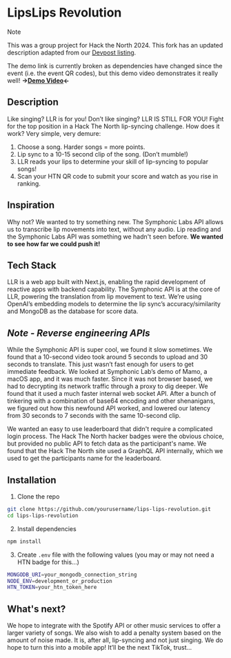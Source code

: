 # LipsLips Revolution
> [!NOTE]  
> This was a group project for Hack the North 2024. This fork has an updated description adapted from our [Devpost listing](https://devpost.com/software/lipslips-revolution). 

The demo link is currently broken as dependencies have changed since the event (i.e. the event QR codes), but this demo video demonstrates it really well!
**→[Demo Video](https://youtu.be/C_vZ8xYM-pw)←**

## Description
Like singing? LLR is for you! Don’t like singing? LLR IS STILL FOR YOU! Fight for the top position in a Hack The North lip-syncing challenge. How does it work? Very simple, very demure:

1. Choose a song. Harder songs = more points.
2. Lip sync to a 10-15 second clip of the song. (Don’t mumble!)
3. LLR reads your lips to determine your skill of lip-syncing to popular songs!
4. Scan your HTN QR code to submit your score and watch as you rise in ranking.

## Inspiration
Why not? We wanted to try something new. The Symphonic Labs API allows us to transcribe lip movements into text, without any audio. Lip reading and the Symphonic Labs API was something we hadn't seen before. **We wanted to see how far we could push it!**

## Tech Stack
LLR is a web app built with Next.js, enabling the rapid development of reactive apps with backend capability. The Symphonic API is at the core of LLR, powering the translation from lip movement to text. We’re using OpenAI’s embedding models to determine the lip sync’s accuracy/similarity and MongoDB as the database for score data.

## *Note - Reverse engineering APIs*
While the Symphonic API is super cool, we found it slow sometimes. We found that a 10-second video took around 5 seconds to upload and 30 seconds to translate. This just wasn’t fast enough for users to get immediate feedback. We looked at Symphonic Lab’s demo of Mamo, a macOS app, and it was much faster. Since it was not browser based, we had to decrypting its network traffic through a proxy to dig deeper. We found that it used a much faster internal web socket API. After a bunch of tinkering with a combination of base64 encoding and other shenanigans, we figured out how this newfound API worked, and lowered our latency from 30 seconds to 7 seconds with the same 10-second clip.

We wanted an easy to use leaderboard that didn't require a complicated login process. The Hack The North hacker badges were the obvious choice, but provided no public API to fetch data as the participant's name. We found that the Hack The North site used a GraphQL API internally, which we used to get the participants name for the leaderboard.

## Installation
1. Clone the repo
```bash
git clone https://github.com/yourusername/lips-lips-revolution.git
cd lips-lips-revolution
```
2. Install dependencies
```bash
npm install
```
3. Create `.env` file with the following values (you may or may not need a HTN badge for this...)
```bash
MONGODB_URI=your_mongodb_connection_string
NODE_ENV=development_or_production
HTN_TOKEN=your_htn_token_here
```

## What's next?
We hope to integrate with the Spotify API or other music services to offer a larger variety of songs. We also wish to add a penalty system based on the amount of noise made. It is, after all, lip-syncing and not just singing. We do hope to turn this into a mobile app! It’ll be the next TikTok, trust…
